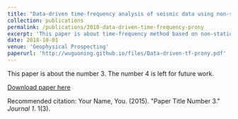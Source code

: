 ```yaml
---
title: "Data-driven time-frequency analysis of seismic data using non-stationary Prony method"
collection: publications
permalink: /publications/2018-data-driven-time-frequency-prony
excerpt: 'This paper is about time-frequency method based on non-stationary Prony method used to analyze seismic data.'
date: 2018-10-01
venue: 'Geophysical Prospecting'
paperurl: 'http://wuguoning.github.io/files/Data-driven-tf-prony.pdf'
---
```

This paper is about the number 3. The number 4 is left for future work.

[Download paper here](http://wuguoning.github.io/files/Data-driven-tf-prony.pdf)

Recommended citation: Your Name, You. (2015). "Paper Title Number 3." <i>Journal 1</i>. 1(3).
